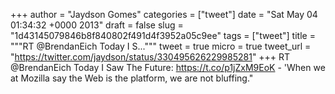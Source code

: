
+++
author = "Jaydson Gomes"
categories = ["tweet"]
date = "Sat May 04 01:34:32 +0000 2013"
draft = false
slug = "1d43145079846b8f840802f491d4f3952a05c9ee"
tags = ["tweet"]
title = """RT @BrendanEich Today I S..."""
tweet = true
micro = true
tweet_url = "https://twitter.com/jaydson/status/330495626229985281"
+++
RT @BrendanEich Today I Saw The Future: https://t.co/p1jZxM9EoK - 'When we at Mozilla say the Web is the platform, we are not bluffing."
